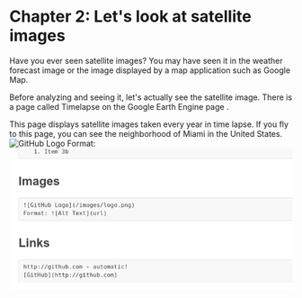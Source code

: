 # Chapter 2: Let's look at satellite images
Have you ever seen satellite images? You may have seen it in the weather forecast image or the image displayed by a map application such as Google Map.

Before analyzing and seeing it, let's actually see the satellite image. There is a page called Timelapse on the Google Earth Engine page .

This page displays satellite images taken every year in time lapse. If you fly to this page, you can see the neighborhood of Miami in the United States.
![GitHub Logo](/image/logo.png)
Format: ![Alt Text](https://github.com/faalkao/GEE/blob/master/chapter_2_Satellite_image/Selection_218.png)
